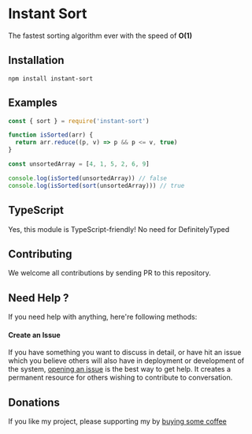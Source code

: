 Instant Sort
============

The fastest sorting algorithm ever with the speed of **O(1)**

Installation
------------

```
npm install instant-sort
```

Examples
--------

```javascript
const { sort } = require('instant-sort')

function isSorted(arr) {
  return arr.reduce((p, v) => p && p <= v, true)
}

const unsortedArray = [4, 1, 5, 2, 6, 9]

console.log(isSorted(unsortedArray)) // false
console.log(isSorted(sort(unsortedArray))) // true
```

TypeScript
----------

Yes, this module is TypeScript-friendly! No need for DefinitelyTyped

Contributing
------------

We welcome all contributions by sending PR to this repository.

Need Help ?
-----------

If you need help with anything, here're following methods:

#### Create an Issue

If you have something you want to discuss in detail, or have hit an issue which you believe others will also have in deployment or development of the system, [opening an issue](https://github.com/rayriffy/rayriffy-h/issues) is the best way to get help. It creates a permanent resource for others wishing to contribute to conversation.

Donations
---------

If you like my project, please supporting my by [buying some coffee](https://www.buymeacoffee.com/rayriffy)
